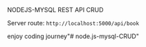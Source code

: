 NODEJS-MYSQL REST API CRUD 

Server route: <code>http://localhost:5000/api/book</code>

enjoy coding journey"# node.js-mysql-CRUD" 
